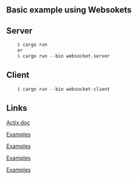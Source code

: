 ## Basic example using Websokets

## Server

```rust
    $ cargo run 
    or
    $ cargo run --bin websocket-server
```

## Client

```rust
    $ cargo run --bin websocket-client
```

## Links

[Actix doc](https://actix.rs/)

[Examples](https://github.com/actix/actix-website/tree/master/examples/websockets) 

[Examples](https://learn.javascript.ru/websockets) 

[Examples](https://github.com/actix/examples/blob/master/websockets/chat/src/main.rs) 

[Examples](https://github.com/antholeole/actix-sockets/blob/main/src/ws.rs) 
